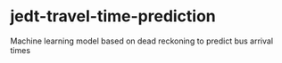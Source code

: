 # jedt-travel-time-prediction
Machine learning model based on dead reckoning to predict bus arrival times
